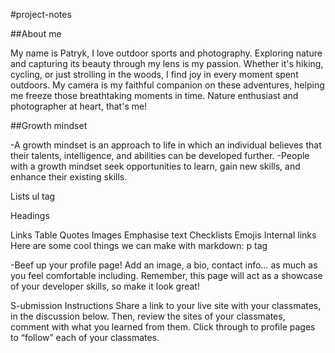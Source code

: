 #project-notes

##About me

My name is Patryk,
I love outdoor sports and photography. Exploring nature and capturing its beauty through my lens is my passion. Whether it's hiking, cycling, or just strolling in the woods, I find joy in every moment spent outdoors. My camera is my faithful companion on these adventures, helping me freeze those breathtaking moments in time. Nature enthusiast and photographer at heart, that's me!






##Growth mindset

-A growth mindset is an approach to life in which an individual believes that their talents, intelligence, and abilities can be developed further. 
-People with a growth mindset seek opportunities to learn, gain new skills, and enhance their existing skills.

Lists  ul tag

Headings


Links
Table
Quotes
Images
Emphasise text
Checklists
Emojis
Internal links
Here are some cool things we can make with markdown:           p tag



-Beef up your profile page! Add an image, a bio, contact info… as much as you feel comfortable including. Remember, this page will act as a showcase of your developer skills, so make it look great!

S-ubmission Instructions
Share a link to your live site with your classmates, in the discussion below.
Then, review the sites of your classmates, comment with what you learned from them. Click through to profile pages to “follow” each of your classmates.

